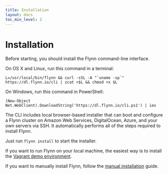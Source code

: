 ```yaml
---
title: Installation
layout: docs
toc_min_level: 2
---
```


# Installation

Before starting, you should install the Flynn command-line interface.

On OS X and Linux, run this command in a terminal:

```text
L=/usr/local/bin/flynn && curl -sSL -A "`uname -sp`" https://dl.flynn.io/cli | zcat >$L && chmod +x $L
```

On Windows, run this command in PowerShell:

```text
(New-Object Net.WebClient).DownloadString('https://dl.flynn.io/cli.ps1') | iex
```

The CLI includes local browser-based installer that can boot and configure
a Flynn cluster on Amazon Web Services, DigitalOcean, Azure, and your own
servers via SSH. It automatically performs all of the steps required to install
Flynn.

Just run `flynn install` to start the installer.

If you want to run Flynn on your local machine, the easiest way is to install the
[Vagrant demo environment](/docs/installation/vagrant).

If you want to manually install Flynn, follow the [manual
installation](/docs/installation/manual) guide.
